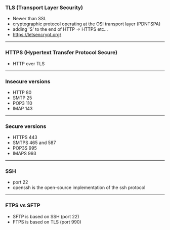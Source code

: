 ### TLS (Transport Layer Security)
- Newer than SSL
- cryptographic protocol operating at the OSI transport layer (PDNTSPA)
- adding 'S' to the end of HTTP -> HTTPS etc...
- https://letsencrypt.org/
___

### HTTPS (Hypertext Transfer Protocol Secure)
- HTTP over TLS
___

### Insecure versions
- HTTP 80
- SMTP 25
- POP3 110
- IMAP 143
___

### Secure versions
- HTTPS	443
- SMTPS	465 and 587
- POP3S	995
- IMAPS	993
___
### SSH
- port 22
- openssh is the open-source implementation of the ssh protocol
___
### FTPS vs SFTP
- SFTP is based on SSH (port 22)
- FTPS is based on TLS (port 990)
